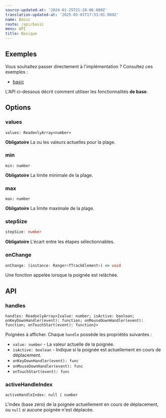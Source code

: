 ```yaml
---
source-updated-at: '2024-01-25T21:28:06.000Z'
translation-updated-at: '2025-05-01T17:53:01.009Z'
name: Basic
route: /api/basic
menu: API
title: Basique
---
```

## Exemples
Vous souhaitez passer directement à l'implémentation ? Consultez ces exemples :

- [basic](../../examples/react/basic)

L'API ci-dessous décrit comment utiliser les fonctionnalités **de base**.

## Options

### values

```tsx
values: ReadonlyArray<number>
```
**Obligatoire** La ou les valeurs actuelles pour la plage.

### min

```tsx
min: number
```
**Obligatoire** La limite minimale de la plage.

### max

```tsx
max: number
```
**Obligatoire** La limite maximale de la plage.

### stepSize

```ts
stepSize: number
```
**Obligatoire** L'écart entre les étapes sélectionnables.

### onChange

```ts
onChange: (instance: Ranger<TTrackElement>) => void
```
Une fonction appelée lorsque la poignée est relâchée.

## API

### handles
```tsx
handles: ReadonlyArray<{value: number; isActive: boolean; onKeyDownHandler(event): function; onMouseDownHandler(event): function; onTouchStart(event): function}>
```
Poignées à afficher. Chaque `handle` possède les propriétés suivantes :
 - `value: number` - La valeur actuelle de la poignée.
 - `isActive: boolean` - Indique si la poignée est actuellement en cours de déplacement.
 - `onKeyDownHandler(event): func`
 - `onMouseDownHandler(event): func`
 - `onTouchStart(event): func`

### activeHandleIndex
```tsx
activeHandleIndex: null | number
```
L'index (base zéro) de la poignée actuellement en cours de déplacement, ou `null` si aucune poignée n'est déplacée.
